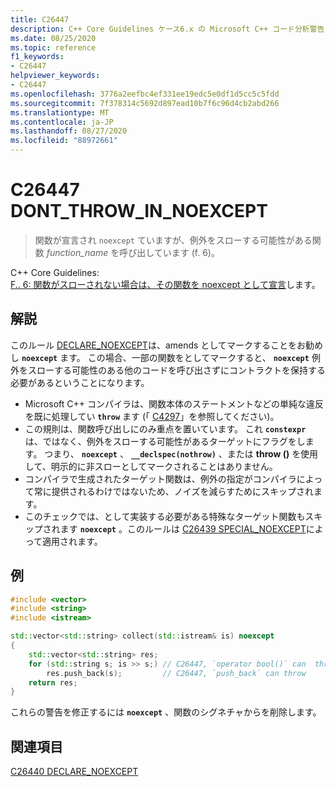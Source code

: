```yaml
---
title: C26447
description: C++ Core Guidelines ケース6.x の Microsoft C++ コード分析警告 C26447。
ms.date: 08/25/2020
ms.topic: reference
f1_keywords:
- C26447
helpviewer_keywords:
- C26447
ms.openlocfilehash: 3776a2eefbc4ef331ee19edc5e0df1d5cc5c5fdd
ms.sourcegitcommit: 7f378314c5692d897ead10b7f6c96d4cb2abd266
ms.translationtype: MT
ms.contentlocale: ja-JP
ms.lasthandoff: 08/27/2020
ms.locfileid: "88972661"
---
```

# <a name="c26447-dont_throw_in_noexcept"></a>C26447 DONT_THROW_IN_NOEXCEPT

> 関数が宣言され `noexcept` ていますが、例外をスローする可能性がある関数 *function_name* を呼び出しています (f. 6)。

C++ Core Guidelines: \
[F.. 6: 関数がスローされない場合は、その関数を noexcept として宣言](https://github.com/isocpp/CppCoreGuidelines/blob/master/CppCoreGuidelines.md#f6-if-your-function-may-not-throw-declare-it-noexcept)します。

## <a name="remarks"></a>解説

このルール [DECLARE_NOEXCEPT](c26440.md)は、amends としてマークすることをお勧めし **`noexcept`** ます。 この場合、一部の関数をとしてマークすると、 **`noexcept`** 例外をスローする可能性のある他のコードを呼び出さずにコントラクトを保持する必要があるということになります。

- Microsoft C++ コンパイラは、関数本体のステートメントなどの単純な違反を既に処理してい **`throw`** ます (「 [C4297](/cpp/error-messages/compiler-warnings/compiler-warning-level-1-c4297)」を参照してください)。
- この規則は、関数呼び出しにのみ重点を置いています。 これ **`constexpr`** は、ではなく、例外をスローする可能性があるターゲットにフラグをします。 つまり、 **`noexcept`** 、 **`__declspec(nothrow)`** 、または **throw ()** を使用して、明示的に非スローとしてマークされることはありません。
- コンパイラで生成されたターゲット関数は、例外の指定がコンパイラによって常に提供されるわけではないため、ノイズを減らすためにスキップされます。
- このチェックでは、として実装する必要がある特殊なターゲット関数もスキップされます **`noexcept`** 。このルールは [C26439 SPECIAL_NOEXCEPT](c26439.md)によって適用されます。

## <a name="example"></a>例

```cpp
#include <vector>
#include <string>
#include <istream>

std::vector<std::string> collect(std::istream& is) noexcept 
{
    std::vector<std::string> res;
    for (std::string s; is >> s;) // C26447, `operator bool()` can  throw, std::string's allocator can throw
        res.push_back(s);         // C26447, `push_back` can throw
    return res;
}
```

これらの警告を修正するには **`noexcept`** 、関数のシグネチャからを削除します。

## <a name="see-also"></a>関連項目

[C26440 DECLARE_NOEXCEPT](c26440.md)

